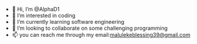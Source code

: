 - 👋 Hi, I’m @AlphaD1
- 👀 I’m interested in coding 
- 🌱 I’m currently learning software engineering 
- 💞️ I’m looking to collaborate on some challenging programming 
- 📫 you can reach me through my email:malulekeblessing39@gmail.com 

<!---
AlphaD1/AlphaD1 is a ✨ special ✨ repository because its `README.md` (this file) appears on your GitHub profile.
You can click the Preview link to take a look at your changes.
--->
